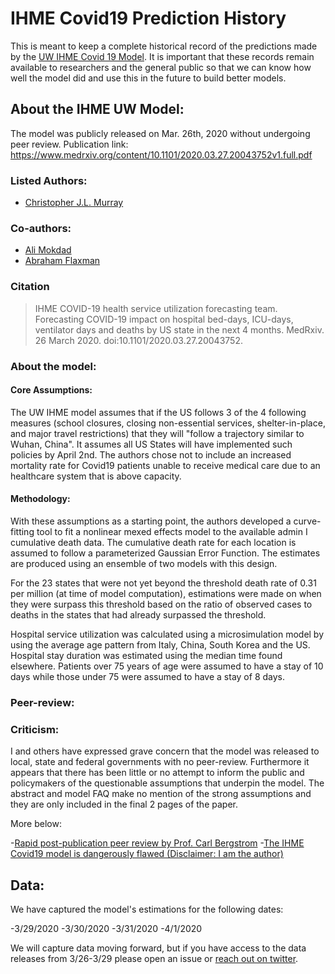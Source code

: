 # IHME Covid19 Prediction History

This is meant to keep a complete historical record of the predictions made by the [UW IHME Covid 19 Model](http://www.healthdata.org/covid). It is important that these records remain available to researchers and the general public so that we can know how well the model did and use this in the future to build better models.

## About the IHME UW Model:

The model was publicly released on Mar. 26th, 2020 without undergoing peer review. Publication link: https://www.medrxiv.org/content/10.1101/2020.03.27.20043752v1.full.pdf

### Listed Authors: 
  - [Christopher J.L. Murray](http://www.healthdata.org/about/christopher-jl-murray)

### Co-authors:
  - [Ali Mokdad](http://www.healthdata.org/about/ali-mokdad)
  - [Abraham Flaxman](http://www.healthdata.org/about/abraham-flaxman)

### Citation
>IHME COVID-19 health service utilization forecasting team. Forecasting COVID-19 impact on hospital bed-days, ICU-days, ventilator days and deaths by US state in the next 4 months. MedRxiv. 26 March 2020. doi:10.1101/2020.03.27.20043752.

### About the model:

#### Core Assumptions: 

The UW IHME model assumes that if the US follows 3 of the 4 following measures (school closures, closing non-essential services, shelter-in-place, and major travel restrictions) that they will "follow a trajectory similar to Wuhan, China". It assumes all US States will have implemented such policies by April 2nd. The authors chose not to include an increased mortality rate for Covid19 patients unable to receive medical care due to an healthcare system that is above capacity. 

#### Methodology:

With these assumptions as a starting point, the authors developed a curve-fitting tool to fit a nonlinear mexed effects model to the available admin I cumulative death data. The cumulative death rate for each location is assumed to follow a parameterized Gaussian Error Function. The estimates are produced using an ensemble of two models with this design. 

For the 23 states that were not yet beyond the threshold death rate of 0.31 per million (at time of model computation), estimations were made on when they were surpass this threshold based on the ratio of observed cases to deaths in the states that had already surpassed the threshold. 

Hospital service utilization was calculated using a microsimulation model by using the average age pattern from Italy, China, South Korea and the US. Hospital stay duration was estimated using the median time found elsewhere. Patients over 75 years of age were assumed to have a stay of 10 days while those under 75 were assumed to have a stay of 8 days. 

### Peer-review:

### Criticism:

I and others have expressed grave concern that the model was released to local, state and federal governments with no peer-review. Furthermore it appears that there has been little or no attempt to inform the public and policymakers of the questionable assumptions that underpin the model. The abstract and model FAQ make no mention of the strong assumptions and they are only included in the final 2 pages of the paper.

More below:

-[Rapid post-publication peer review by Prof. Carl Bergstrom](https://twitter.com/CT_Bergstrom/status/1244815009303023616)
-[The IHME Covid19 model is dangerously flawed (Disclaimer: I am the author)](https://medium.com/@robertbracco1/the-ihme-covid19-model-is-dangerously-flawed-c19928464db1)


## Data:

We have captured the model's estimations for the following dates:

-3/29/2020
-3/30/2020
-3/31/2020
-4/1/2020

We will capture data moving forward, but if you have access to the data releases from 3/26-3/29 please open an issue or [reach out on twitter](https://twitter.com/MadeUpMasters). 